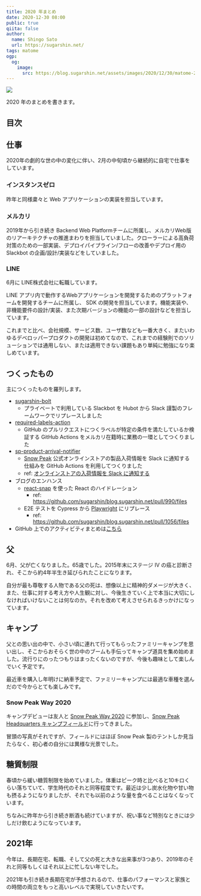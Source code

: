 ```yaml
---
title: 2020 年まとめ
date: 2020-12-30 08:00
public: true
qiita: false
author:
  name: Shingo Sato
  url: https://sugarshin.net/
tags: matome
ogp:
  og:
    image:
      src: https://blog.sugarshin.net/assets/images/2020/12/30/matome-2020/main.jpg
---
```


![](/assets/images/2020/12/30/matome-2020/main.jpg)

2020 年のまとめを書きます。

## 目次

## 仕事

2020年の劇的な世の中の変化に伴い、2月の中旬頃から継続的に自宅で仕事をしています。

### インスタンスゼロ

昨年と同様粛々と Web アプリケーションの実装を担当しています。

### メルカリ

2019年から引き続き Backend Web Platformチームに所属し、メルカリWeb版のリアーキテクチャの推進まわりを担当していました。クローラーによる高負荷対策のための一部実装、デプロイパイプライン/フローの改善やデプロイ用の Slackbot の企画/設計/実装などをしていました。

### LINE

6月に LINE株式会社に転職しています。

LINE アプリ内で動作するWebアプリケーションを開発するためのプラットフォームを開発するチームに所属し、 SDK の開発を担当しています。機能実装や、非機能要件の設計/実装、また次期バージョンの機能の一部の設計などを担当しています。

これまでと比べ、会社規模、サービス数、ユーザ数なども一番大きく、またいわゆるデベロッパープロダクトの開発は初めてなので、これまでの経験則でのソリューションでは通用しない、または適用できない課題もあり単純に勉強になり楽しめています。

## つくったもの

主につくったものを羅列します。

- [sugarshin-bolt](https://github.com/sugarshin/sugarshin-bolt)
  - プライベートで利用している Slackbot を Hubot から Slack 謹製のフレームワークでリプレースしました
- [required-labels-action](https://github.com/sugarshin/required-labels-action)
  - GitHub のプルリクエストにつくラベルが特定の条件を満たしているか検証する GitHub Actions をメルカリ在籍時に業務の一環としてつくりました
- [sp-product-arrival-notifier](https://github.com/sugarshin/sp-product-arrival-notifier)
  - [Snow Peak](https://www.snowpeak.co.jp/) 公式オンラインストアの製品入荷情報を Slack に通知する仕組みを GitHub Actions を利用してつくりました
  - ref: [オンラインストアの入荷情報を Slack に通知する](/2020/08/26/sp-product-arrival-notifier/)
- ブログのエンハンス
  - [react-snap](https://github.com/stereobooster/react-snap) を使った React のハイドレーション
    - ref: https://github.com/sugarshin/blog.sugarshin.net/pull/990/files
  - E2E テストを Cypress から [Playwright](https://playwright.dev/) にリプレース
    - ref: https://github.com/sugarshin/blog.sugarshin.net/pull/1056/files
- GitHub 上でのアクティビティまとめは[こちら](/search/?q=%5BMonthly%20report%5D%202020)

## 父

6月、父が亡くなりました。65歳でした。2015年末にステージ IV の癌と診断され、そこから約4年半生き延びられたことになります。

<!-- textlint-disable no-mix-dearu-desumasu -->

自分が最も尊敬する人物である父の死は、想像以上に精神的ダメージが大きく、また、仕事に対する考え方や人生観に対し、今後生きていく上で本当に大切にしなければいけないことは何なのか。それを改めて考えさせられるきっかけになっています。

<!-- textlint-enable no-mix-dearu-desumasu -->

## キャンプ

父との思い出の中で、小さい頃に連れて行ってもらったファミリーキャンプを思い出し、そこからおそらく世の中のブームも手伝ってキャンプ道具を集め始めました。流行りにのったつもりはまったくないのですが、今後も趣味として楽しんでいく予定です。

最近車を購入し年明けに納車予定で、ファミリーキャンプには最適な車種を選んだので今からとても楽しみです。

### Snow Peak Way 2020

キャンプデビューは友人と [Snow Peak Way 2020](https://www.snowpeak.co.jp/event/spw/) に参加し、[Snow Peak Headquarters キャンプフィールド](https://sbs.snowpeak.co.jp/headquarters/camp/)に行ってきました。

冒頭の写真がそれですが、フィールドにはほぼ Snow Peak 製のテントしか見当たらなく、初心者の自分には異様な光景でした。

## 糖質制限

春頃から緩い糖質制限を始めていました。体重はピーク時と比べると10キロくらい落ちていて、学生時代のそれと同等程度です。最近は少し炭水化物や甘い物も摂るようになりましたが、それでも以前のような量を食べることはなくなっています。

ちなみに昨年から引き続き断酒も続けていますが、祝い事など特別なときには少しだけ飲むようになっています。

## 2021年

今年は、長期在宅、転職、そして父の死と大きな出来事が3つあり、2019年のそれと同等もしくはそれ以上に忙しない年でした。

2021年も引き続き長期在宅が予想されるので、仕事のパフォーマンスと家族との時間の両立をもっと高いレベルで実現していきたいです。
